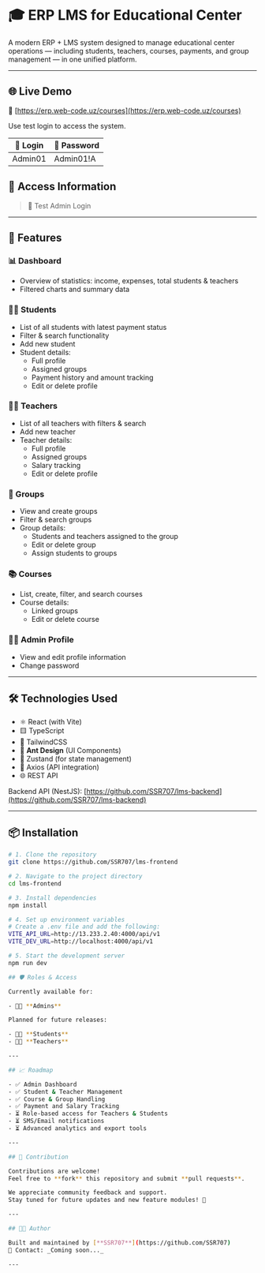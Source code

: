 # 🎓 ERP LMS for Educational Center

A modern ERP + LMS system designed to manage educational center operations — including students, teachers, courses, payments, and group management — in one unified platform.

---

## 🌐 Live Demo

🚀 [https://erp.web-code.uz/courses](https://erp.web-code.uz/courses)

Use test login to access the system.

| 🔐 Login  | 🔑 Password   |
|----------|---------------|
| Admin01  | Admin01!A     |

## 👤 Access Information

> 🧪 Test Admin Login


---

## 🚀 Features

### 📊 Dashboard
- Overview of statistics: income, expenses, total students & teachers
- Filtered charts and summary data

### 👨‍🎓 Students
- List of all students with latest payment status
- Filter & search functionality
- Add new student
- Student details:
  - Full profile
  - Assigned groups
  - Payment history and amount tracking
  - Edit or delete profile

### 👨‍🏫 Teachers
- List of all teachers with filters & search
- Add new teacher
- Teacher details:
  - Full profile
  - Assigned groups
  - Salary tracking
  - Edit or delete profile

### 👥 Groups
- View and create groups
- Filter & search groups
- Group details:
  - Students and teachers assigned to the group
  - Edit or delete group
  - Assign students to groups

### 📚 Courses
- List, create, filter, and search courses
- Course details:
  - Linked groups
  - Edit or delete course

### 🙍‍♂️ Admin Profile
- View and edit profile information
- Change password

---

## 🛠️ Technologies Used

- ⚛️ React (with Vite)
- 🟨 TypeScript
- 🎨 TailwindCSS
- 🧩 **Ant Design** (UI Components)
- 🍃 Zustand (for state management)
- 🔐 Axios (API integration)
- 🌐 REST API

Backend API (NestJS): [https://github.com/SSR707/lms-backend](https://github.com/SSR707/lms-backend)

---

## 📦 Installation

```bash
# 1. Clone the repository
git clone https://github.com/SSR707/lms-frontend

# 2. Navigate to the project directory
cd lms-frontend

# 3. Install dependencies
npm install

# 4. Set up environment variables
# Create a .env file and add the following:
VITE_API_URL=http://13.233.2.40:4000/api/v1
VITE_DEV_URL=http://localhost:4000/api/v1

# 5. Start the development server
npm run dev

## 🛡️ Roles & Access

Currently available for:

- 👨‍💼 **Admins**

Planned for future releases:

- 🧑‍🎓 **Students**
- 👩‍🏫 **Teachers**

---

## 📈 Roadmap

- ✅ Admin Dashboard
- ✅ Student & Teacher Management
- ✅ Course & Group Handling
- ✅ Payment and Salary Tracking
- ⏳ Role-based access for Teachers & Students
- ⏳ SMS/Email notifications
- ⏳ Advanced analytics and export tools

---

## 🤝 Contribution

Contributions are welcome!  
Feel free to **fork** this repository and submit **pull requests**.

We appreciate community feedback and support.  
Stay tuned for future updates and new feature modules! 🚀

---

## 🧑‍💻 Author

Built and maintained by [**SSR707**](https://github.com/SSR707)  
📧 Contact: _Coming soon..._

---

